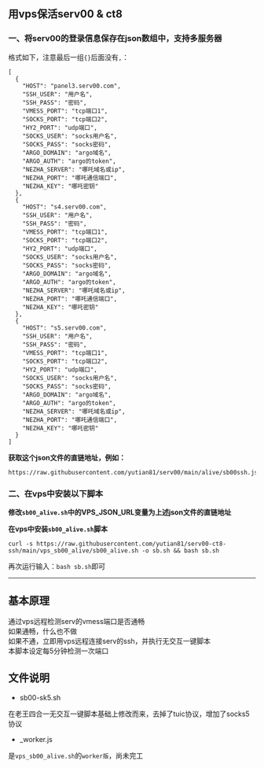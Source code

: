 ## 用vps保活serv00 & ct8

### 一、将serv00的登录信息保存在json数组中，支持多服务器

格式如下，注意最后一组`{}`后面没有`,`：

```
[
  { 
    "HOST": "panel3.serv00.com",
    "SSH_USER": "用户名",
    "SSH_PASS": "密码",
    "VMESS_PORT": "tcp端口1",
    "SOCKS_PORT": "tcp端口2",
    "HY2_PORT": "udp端口",
    "SOCKS_USER": "socks用户名",
    "SOCKS_PASS": "socks密码",
    "ARGO_DOMAIN": "argo域名",
    "ARGO_AUTH": "argo的token",
    "NEZHA_SERVER": "哪吒域名或ip",
    "NEZHA_PORT": "哪吒通信端口",
    "NEZHA_KEY": "哪吒密钥"
  },
  { 
    "HOST": "s4.serv00.com",
    "SSH_USER": "用户名",
    "SSH_PASS": "密码",
    "VMESS_PORT": "tcp端口1",
    "SOCKS_PORT": "tcp端口2",
    "HY2_PORT": "udp端口",
    "SOCKS_USER": "socks用户名",
    "SOCKS_PASS": "socks密码",
    "ARGO_DOMAIN": "argo域名",
    "ARGO_AUTH": "argo的token",
    "NEZHA_SERVER": "哪吒域名或ip",
    "NEZHA_PORT": "哪吒通信端口",
    "NEZHA_KEY": "哪吒密钥"
  },
  { 
    "HOST": "s5.serv00.com",
    "SSH_USER": "用户名",
    "SSH_PASS": "密码",
    "VMESS_PORT": "tcp端口1",
    "SOCKS_PORT": "tcp端口2",
    "HY2_PORT": "udp端口",
    "SOCKS_USER": "socks用户名",
    "SOCKS_PASS": "socks密码",
    "ARGO_DOMAIN": "argo域名",
    "ARGO_AUTH": "argo的token",
    "NEZHA_SERVER": "哪吒域名或ip",
    "NEZHA_PORT": "哪吒通信端口",
    "NEZHA_KEY": "哪吒密钥"
  }
]
```

**获取这个json文件的直链地址，例如：**
```
https://raw.githubusercontent.com/yutian81/serv00/main/alive/sb00ssh.json
```


### 二、在vps中安装以下脚本

**修改`sb00_alive.sh`中的VPS_JSON_URL变量为上述json文件的直链地址**

**在vps中安装`sb00_alive.sh`脚本**

```
curl -s https://raw.githubusercontent.com/yutian81/serv00-ct8-ssh/main/vps_sb00_alive/sb00_alive.sh -o sb.sh && bash sb.sh
```
再次运行输入：`bash sb.sh`即可

----

## 基本原理
通过vps远程检测serv的vmess端口是否通畅  
如果通畅，什么也不做  
如果不通，立即用vps远程连接serv的ssh，并执行无交互一键脚本  
本脚本设定每5分钟检测一次端口  

## 文件说明
- sb00-sk5.sh

在老王四合一无交互一键脚本基础上修改而来，去掉了tuic协议，增加了socks5协议

- _worker.js

是`vps_sb00_alive.sh`的`worker版`，尚未完工
